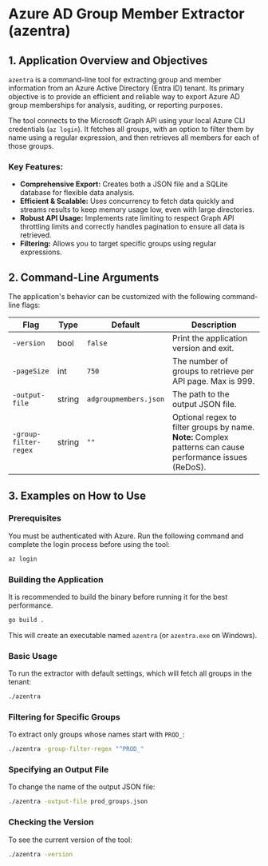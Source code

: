 # Azure AD Group Member Extractor (azentra)

## 1. Application Overview and Objectives

`azentra` is a command-line tool for extracting group and member information from an Azure Active Directory (Entra ID) tenant. Its primary objective is to provide an efficient and reliable way to export Azure AD group memberships for analysis, auditing, or reporting purposes.

The tool connects to the Microsoft Graph API using your local Azure CLI credentials (`az login`). It fetches all groups, with an option to filter them by name using a regular expression, and then retrieves all members for each of those groups.

### Key Features:
- **Comprehensive Export:** Creates both a JSON file and a SQLite database for flexible data analysis.
- **Efficient & Scalable:** Uses concurrency to fetch data quickly and streams results to keep memory usage low, even with large directories.
- **Robust API Usage:** Implements rate limiting to respect Graph API throttling limits and correctly handles pagination to ensure all data is retrieved.
- **Filtering:** Allows you to target specific groups using regular expressions.

## 2. Command-Line Arguments

The application's behavior can be customized with the following command-line flags:

| Flag | Type | Default | Description |
|---|---|---|---|
| `-version` | bool | `false` | Print the application version and exit. |
| `-pageSize` | int | `750` | The number of groups to retrieve per API page. Max is 999. |
| `-output-file` | string | `adgroupmembers.json` | The path to the output JSON file. |
| `-group-filter-regex` | string | `""` | Optional regex to filter groups by name. **Note:** Complex patterns can cause performance issues (ReDoS). |

## 3. Examples on How to Use

### Prerequisites

You must be authenticated with Azure. Run the following command and complete the login process before using the tool:
```sh
az login
```

### Building the Application
It is recommended to build the binary before running it for the best performance.
```sh
go build .
```
This will create an executable named `azentra` (or `azentra.exe` on Windows).

### Basic Usage
To run the extractor with default settings, which will fetch all groups in the tenant:
```sh
./azentra
```

### Filtering for Specific Groups
To extract only groups whose names start with `PROD_`:
```sh
./azentra -group-filter-regex "^PROD_"
```

### Specifying an Output File
To change the name of the output JSON file:
```sh
./azentra -output-file prod_groups.json
```

### Checking the Version
To see the current version of the tool:
```sh
./azentra -version
```
